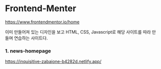 # Frontend-Menter

https://www.frontendmentor.io/home

이미 만들어져 있는 디자인을 보고 HTML, CSS, Javascript로 해당 사이트를 따라 만들며 연습하는 사이트다.

### 1. news-homepage

https://inquisitive-zabaione-b4282d.netlify.app/
